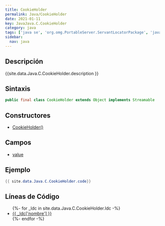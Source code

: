 ```yaml
---
title: CookieHolder
permalink: Java/CookieHolder
date: 2021-01-11
key: JavaJava.C.CookieHolder
category: java
tags: ['java se', 'org.omg.PortableServer.ServantLocatorPackage', 'java.corba', 'clase java', 'Java 1.0']
sidebar: 
  nav: java
---
```


## Descripción
{{site.data.Java.C.CookieHolder.description }}

## Sintaxis
~~~java
public final class CookieHolder extends Object implements Streamable
~~~

## Constructores
* [CookieHolder()](/Java/CookieHolder/CookieHolder/)

## Campos
* [value](/Java/CookieHolder/value)

## Ejemplo
~~~java
{{ site.data.Java.C.CookieHolder.code}}
~~~

## Líneas de Código
<ul>
{%- for _ldc in site.data.Java.C.CookieHolder.ldc -%}
   <li>
       <a href="{{_ldc['url'] }}">{{ _ldc['nombre'] }}</a>
   </li>
{%- endfor -%}
</ul>
